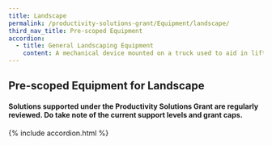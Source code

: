 ```yaml
---
title: Landscape
permalink: /productivity-solutions-grant/Equipment/landscape/
third_nav_title: Pre-scoped Equipment
accordion:
  - title: General Landscaping Equipment
    content: A mechanical device mounted on a truck used to aid in lifting, loading, unloading of materials e.g. during tree pruning or tree cutting operation.<br/><br/><a href='/productivity-solutions-grant/solutionrepo/solution1638' target='_blank' style='color:#037e8a'>Lorry Crane</a><br/><br/><br/>A mobile heavy equipment used in landscaping works which involve digging, trenching, material handling, etc.<br/><br/><a href='/productivity-solutions-grant/solutionrepo/solution1639' target='_blank' style='color:#037e8a'>Excavator</a><br/><br/><br/>A mobile grass/lawn cutting equipment , either automated or semi/fully controlled by a person, that trims, cuts grass or other vegetation that grows on the ground.<br/><br/><a href='/productivity-solutions-grant/solutionrepo/solution1640' target='_blank' style='color:#037e8a'>Ride-on/Wireless/Autonomous Mower</a><br/><br/><br/>A small, rigid frame, engine-powered mobile machine which has attachments for sweeping, stump grinding, trenching, etc. The attachments are usually different tools or equipment.<br/><br/><a href='/productivity-solutions-grant/solutionrepo/solution1641' target='_blank' style='color:#037e8a'>Skid Steer Loader / Utility Loader</a><br/><br/><br/>A mobile machine used for reducing wood and materials into smaller woodchips, which can be used for mulching, soil compost etc.<br/><br/><a href='/productivity-solutions-grant/solutionrepo/solution1642' target='_blank' style='color:#037e8a'>Wood Chipper / Leaf Shredder</a><br/><br/><br/>A mobile mechanical device used to provide temporary access for people or equipment to perform tasks which are  at inaccessible areas and heights.<br/><br/><a href='/productivity-solutions-grant/solutionrepo/solution1643' target='_blank' style='color:#037e8a'>Mobile Elevating Work Platform/Boom Lift/Spider Lift</a><br/><br/><br/>A mobile machine (hydraulically powered and diesel engine driven) used for cutting and trimming hedges<br/><br/><a href='/productivity-solutions-grant/solutionrepo/solution1644' target='_blank' style='color:#037e8a'>Tractor Hedge Cutter</a><br/><br/><br/>A mobile machine with power tool or as at attachment that removes tree stumps by means of a rotating cutting disc that chips away tree stump for easy removal.<br/><br/><a href='/productivity-solutions-grant/solutionrepo/solution1645' target='_blank' style='color:#037e8a'>Stump Grinder</a><br/><br/><br/>Devices used for aeration, or mixing air with another substance, such as soil or water.<br/><br/><a href='/productivity-solutions-grant/solutionrepo/solution1646' target='_blank' style='color:#037e8a'>Aerator</a><br/><br/><br/>A device used to fill pots with materials like compost and soil . The potting machine can be used to fill bags with sand, gravel, bark, stone, stock feed, etc.<br/><br/><a href='/productivity-solutions-grant/solutionrepo/solution1647' target='_blank' style='color:#037e8a'>Potting Machine</a><br/><br/><br/>An system and application of  watering devices and instrumentation used to control the amount of water for plants or shrubs. The system can be programmed to water at intervals usually for growing plants, maintaining landscape, revegetating disturbed soils, etc.<br/><br/><a href='/productivity-solutions-grant/solutionrepo/solution1648' target='_blank' style='color:#037e8a'>Irrigation System</a><br/>
---
```


## Pre-scoped Equipment for Landscape

#### Solutions supported under the Productivity Solutions Grant are regularly reviewed. Do take note of the current support levels and grant caps.

{% include accordion.html %}

